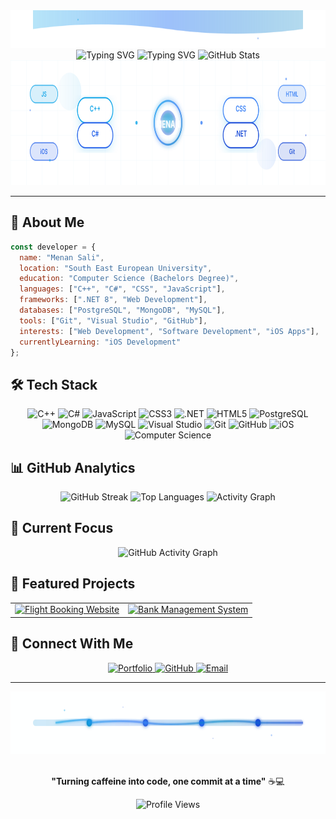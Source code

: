 <div align="center">
  
  <!-- Animated Header Wave -->
  <img src="header.svg" alt="Header Wave" width="700" height="60"/>
  
  <!-- Enhanced Typing Header -->
  <img src="https://readme-typing-svg.demolab.com?font=Fira+Code&size=26&duration=4000&pause=1000&color=0EA5E9&center=true&vCenter=true&width=500&lines=Hi+there%2C+I'm+Menan+Sali+%F0%9F%91%8B" alt="Typing SVG" />
  
  <!-- Animated Typing Effect -->
  <img src="https://readme-typing-svg.demolab.com?font=Fira+Code&pause=1000&color=3B82F6&center=true&vCenter=true&width=435&lines=Computer+Science+Student;Full+Stack+Developer;iOS+Developer;Problem+Solver" alt="Typing SVG" />
  
  <!-- Animated Profile Stats -->
  <img src="https://github-readme-stats.vercel.app/api?username=menansali&show_icons=true&theme=dark&hide_border=true&bg_color=0D1117&title_color=0EA5E9&icon_color=3B82F6&text_color=FFFFFF" alt="GitHub Stats" />
  
  <!-- Tech Stack Visualization -->
  <div align="center">
    <img src="tech-stack.svg" alt="Tech Stack" width="800" height="200"/>
  </div>
  
</div>

---

## 🚀 About Me

```javascript
const developer = {
  name: "Menan Sali",
  location: "South East European University",
  education: "Computer Science (Bachelors Degree)",
  languages: ["C++", "C#", "CSS", "JavaScript"],
  frameworks: [".NET 8", "Web Development"],
  databases: ["PostgreSQL", "MongoDB", "MySQL"],
  tools: ["Git", "Visual Studio", "GitHub"],
  interests: ["Web Development", "Software Development", "iOS Apps"],
  currentlyLearning: "iOS Development"
};
```

## 🛠️ Tech Stack

<div align="center">
  
  <!-- Languages -->
  <img src="https://img.shields.io/badge/C%2B%2B-00599C?style=for-the-badge&logo=c%2B%2B&logoColor=white" alt="C++" />
  <img src="https://img.shields.io/badge/C%23-239120?style=for-the-badge&logo=c-sharp&logoColor=white" alt="C#" />
  <img src="https://img.shields.io/badge/JavaScript-F7DF1E?style=for-the-badge&logo=javascript&logoColor=black" alt="JavaScript" />
  <img src="https://img.shields.io/badge/CSS3-0EA5E9?style=for-the-badge&logo=css3&logoColor=white" alt="CSS3" />
  
  <!-- Frameworks -->
  <img src="https://img.shields.io/badge/.NET-512BD4?style=for-the-badge&logo=dotnet&logoColor=white" alt=".NET" />
  <img src="https://img.shields.io/badge/HTML5-3B82F6?style=for-the-badge&logo=html5&logoColor=white" alt="HTML5" />
  
  <!-- Databases -->
  <img src="https://img.shields.io/badge/PostgreSQL-0284C7?style=for-the-badge&logo=postgresql&logoColor=white" alt="PostgreSQL" />
  <img src="https://img.shields.io/badge/MongoDB-0EA5E9?style=for-the-badge&logo=mongodb&logoColor=white" alt="MongoDB" />
  <img src="https://img.shields.io/badge/MySQL-1D4ED8?style=for-the-badge&logo=mysql&logoColor=white" alt="MySQL" />
  
  <!-- Tools -->
  <img src="https://img.shields.io/badge/Visual_Studio-5C2D91?style=for-the-badge&logo=visual%20studio&logoColor=white" alt="Visual Studio" />
  <img src="https://img.shields.io/badge/Git-3B82F6?style=for-the-badge&logo=git&logoColor=white" alt="Git" />
  <img src="https://img.shields.io/badge/GitHub-0EA5E9?style=for-the-badge&logo=github&logoColor=white" alt="GitHub" />
  
  <!-- Learning -->
  <img src="https://img.shields.io/badge/iOS-0EA5E9?style=for-the-badge&logo=ios&logoColor=white" alt="iOS" />
  <img src="https://img.shields.io/badge/Computer_Science-3B82F6?style=for-the-badge&logo=graduation-cap&logoColor=white" alt="Computer Science" />
  
</div>

## 📊 GitHub Analytics

<div align="center">
  
  <!-- Streak Stats -->
  <img src="https://github-readme-streak-stats.herokuapp.com/?user=menansali&theme=dark&hide_border=true&background=0D1117&stroke=0EA5E9&ring=3B82F6&fire=0284C7&currStreakNum=FFFFFF&sideNums=FFFFFF&currStreakLabel=0EA5E9&sideLabels=FFFFFF&dates=3B82F6" alt="GitHub Streak" />
  
  <!-- Language Stats -->
  <img src="https://github-readme-stats.vercel.app/api/top-langs/?username=menansali&layout=compact&theme=dark&hide_border=true&bg_color=0D1117&title_color=0EA5E9&text_color=FFFFFF&langs_count=8" alt="Top Languages" />
  
  <!-- Contribution Graph -->
  <img src="https://github-readme-activity-graph.vercel.app/graph?username=menansali&theme=dark&hide_border=true&bg_color=0D1117&color=0EA5E9&line=3B82F6&point=0284C7&area=true" alt="Activity Graph" />
  
</div>

## 🎯 Current Focus

<div align="center">
  
  <!-- Animated Progress Bars -->
  <img src="https://github-readme-activity-graph.vercel.app/graph?username=menansali&theme=github-compact&hide_border=true&bg_color=0D1117&color=0EA5E9&line=3B82F6&point=0284C7" alt="GitHub Activity Graph" />
  
</div>

## 🌟 Featured Projects

<div align="center">
  
  <!-- Project Cards with Hover Effects -->
  <table>
    <tr>
      <td align="center">
        <a href="https://github.com/menansali/Flight-booking-website">
          <img src="https://github-readme-stats.vercel.app/api/pin/?username=menansali&repo=Flight-booking-website&theme=dark&hide_border=true&bg_color=0D1117&title_color=0EA5E9&text_color=FFFFFF" alt="Flight Booking Website" />
        </a>
      </td>
      <td align="center">
        <a href="https://github.com/menansali/Basic-BankMenagementSystem">
          <img src="https://github-readme-stats.vercel.app/api/pin/?username=menansali&repo=Basic-BankMenagementSystem&theme=dark&hide_border=true&bg_color=0D1117&title_color=3B82F6&text_color=FFFFFF" alt="Bank Management System" />
        </a>
      </td>
    </tr>
  </table>
  
</div>

## 🤝 Connect With Me

<div align="center">
  
  <a href="https://menansali.com">
    <img src="https://img.shields.io/badge/Portfolio-0EA5E9?style=for-the-badge&logo=portfolio&logoColor=white" alt="Portfolio" />
  </a>
  <a href="https://github.com/menansali">
    <img src="https://img.shields.io/badge/GitHub-3B82F6?style=for-the-badge&logo=github&logoColor=white" alt="GitHub" />
  </a>
  <a href="mailto:menansali@example.com">
    <img src="https://img.shields.io/badge/Email-0284C7?style=for-the-badge&logo=gmail&logoColor=white" alt="Email" />
  </a>
  
</div>

---

<div align="center">
  
  <!-- Footer Decoration -->
  <div align="center">
    <img src="footer.svg" alt="Footer Decoration" width="700" height="100"/>
  </div>
  
  <br>
  
  **"Turning caffeine into code, one commit at a time"** ☕️💻
  
  <img src="https://komarev.com/ghpvc/?username=menansali&style=for-the-badge&color=0EA5E9" alt="Profile Views" />
  
</div>
